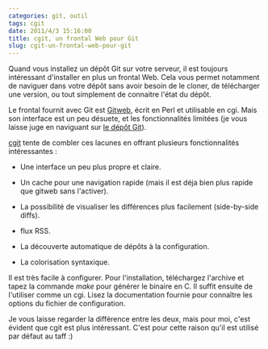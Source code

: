 ```yaml
---
categories: git, outil
tags: cgit
date: 2011/4/3 15:16:00
title: cgit, un frontal Web pour Git
slug: cgit-un-frontal-web-pour-git
---
```


Quand vous installez un dépôt Git sur votre serveur, il est toujours intéressant d'installer en plus un frontal Web. Cela vous permet notamment de naviguer dans votre dépôt sans avoir besoin de le cloner, de télécharger une version, ou tout simplement de connaitre l'état du dépôt.

Le frontal fournit avec Git est [Gitweb](https://git.wiki.kernel.org/index.php/Gitweb), écrit en Perl et utilisable en cgi. Mais son interface est un peu désuete, et les fonctionnalités limitées (je vous laisse juge en naviguant sur [le dépôt Git](http://git.kernel.org/)).

[cgit](http://hjemli.net/git/cgit) tente de combler ces lacunes en offrant plusieurs fonctionnalités intéressantes :

* Une interface un peu plus propre et claire.

* Un cache pour une navigation rapide (mais il est déja bien plus rapide que gitweb sans l'activer).

* La possibilité de visualiser les différences plus facilement (side-by-side diffs).

* flux RSS.

* La découverte automatique de dépôts à la configuration.

* La colorisation syntaxique.

Il est très facile à configurer. Pour l'installation, téléchargez l'archive et tapez la commande *make* pour générer le binaire en C. Il suffit ensuite de l'utiliser comme un cgi. Lisez la documentation fournie pour connaître les options du fichier de configuration.

Je vous laisse regarder la différence entre les deux, mais pour moi, c'est évident que cgit est plus intéressant. C'est pour cette raison qu'il est utilisé par défaut au taff :)
